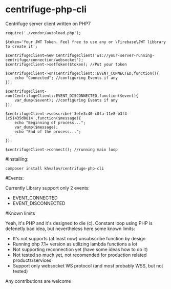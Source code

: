 # centrifuge-php-cli
Centrifuge server client written on PHP7 

```
require('./vendor/autoload.php');

$token='Your JWT Token. Feel free to use any or \Firebase\JWT libbrary to create it';

$centrifugeClient=new CentrifugeClient('ws://your-server-running-centrifuge/connection/websocket');
$centrifugeClient->setToken($token); //Put your token 

$centrifugeClient->on(CentrifugeClient::EVENT_CONNECTED,function(){
	echo "Connected"; //configuring Events if any
});

$centrifugeClient->on(CentrifugeClient::EVENT_DISCONNECTED,function($event){
	var_dump($event); //configuring Events if any
});

$centrifugeClient->subscribe('3efe3c40-c0fa-11e8-b3f4-1c51435d0814',function($message){
	echo "Beginning of process...";
	var_dump($message);
	echo "End of the process...";

});

$centrifugeClient->connect(); //running main loop
```


#Installing: 

```
composer install khvalov/centrifuge-php-cli 
```

#Events: 

Currently Library support only 2 events: 
- EVENT_CONNECTED
- EVENT_DISCONNECTED

#Known limits

Yeah, it's PHP and it's designed to die (c). Constant loop using PHP is defenetly bad idea, but nevertheless here some known limits: 
- It's not supports (at least now) unsubscribe function by design
- Running php 7.1+ version as utilizing lambda functions a lot 
- Not supporting reconnection yet (have some ideas how to do it) 
- Not tested so much yet, not recomended for production related products/services
- Support only websocket WS protocol (and most probably WSS, but not tested) 

Any contributions are welcome
